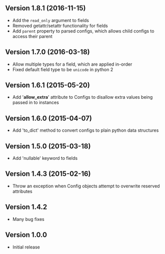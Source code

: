 Version 1.8.1 (2016-11-15)
--------------------------
* Add the `read_only` argument to fields
* Removed getattr/setattr functionality for fields
* Add `parent` property to parsed configs, which allows child configs to access
  their parent

Version 1.7.0 (2016-03-18)
--------------------------
* Allow multiple types for a field, which are applied in-order
* Fixed default field type to be `unicode` in python 2

Version 1.6.1 (2015-05-20)
--------------------------
* Add '__allow_extra__' attribute to Configs to disallow extra values being
  passed in to instances

Version 1.6.0 (2015-04-07)
--------------------------
* Add 'to_dict' method to convert configs to plain python data structures

Version 1.5.0 (2015-03-18)
--------------------------
* Add 'nullable' keyword to fields

Version 1.4.3 (2015-02-16)
--------------------------
* Throw an exception when Config objects attempt to overwrite reserved
  attributes

Version 1.4.2
-------------
* Many bug fixes

Version 1.0.0
-------------
* Initial release
